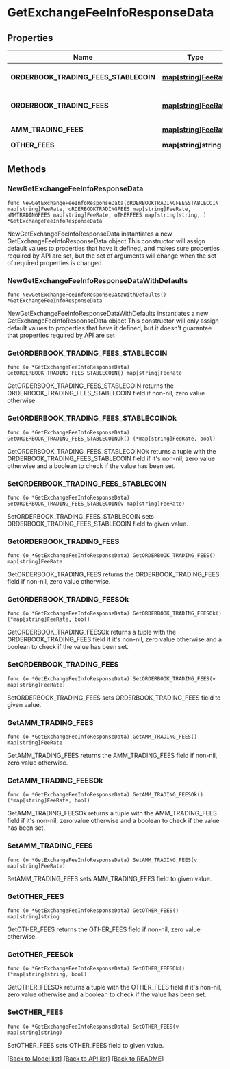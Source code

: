 # GetExchangeFeeInfoResponseData

## Properties

Name | Type | Description | Notes
------------ | ------------- | ------------- | -------------
**ORDERBOOK_TRADING_FEES_STABLECOIN** | [**map[string]FeeRate**](FeeRate.md) | Stable coin orderbook fee rate | 
**ORDERBOOK_TRADING_FEES** | [**map[string]FeeRate**](FeeRate.md) | Common orderbook fee rate | 
**AMM_TRADING_FEES** | [**map[string]FeeRate**](FeeRate.md) | AMM fee rate | 
**OTHER_FEES** | **map[string]string** | Other fee | 

## Methods

### NewGetExchangeFeeInfoResponseData

`func NewGetExchangeFeeInfoResponseData(oRDERBOOKTRADINGFEESSTABLECOIN map[string]FeeRate, oRDERBOOKTRADINGFEES map[string]FeeRate, aMMTRADINGFEES map[string]FeeRate, oTHERFEES map[string]string, ) *GetExchangeFeeInfoResponseData`

NewGetExchangeFeeInfoResponseData instantiates a new GetExchangeFeeInfoResponseData object
This constructor will assign default values to properties that have it defined,
and makes sure properties required by API are set, but the set of arguments
will change when the set of required properties is changed

### NewGetExchangeFeeInfoResponseDataWithDefaults

`func NewGetExchangeFeeInfoResponseDataWithDefaults() *GetExchangeFeeInfoResponseData`

NewGetExchangeFeeInfoResponseDataWithDefaults instantiates a new GetExchangeFeeInfoResponseData object
This constructor will only assign default values to properties that have it defined,
but it doesn't guarantee that properties required by API are set

### GetORDERBOOK_TRADING_FEES_STABLECOIN

`func (o *GetExchangeFeeInfoResponseData) GetORDERBOOK_TRADING_FEES_STABLECOIN() map[string]FeeRate`

GetORDERBOOK_TRADING_FEES_STABLECOIN returns the ORDERBOOK_TRADING_FEES_STABLECOIN field if non-nil, zero value otherwise.

### GetORDERBOOK_TRADING_FEES_STABLECOINOk

`func (o *GetExchangeFeeInfoResponseData) GetORDERBOOK_TRADING_FEES_STABLECOINOk() (*map[string]FeeRate, bool)`

GetORDERBOOK_TRADING_FEES_STABLECOINOk returns a tuple with the ORDERBOOK_TRADING_FEES_STABLECOIN field if it's non-nil, zero value otherwise
and a boolean to check if the value has been set.

### SetORDERBOOK_TRADING_FEES_STABLECOIN

`func (o *GetExchangeFeeInfoResponseData) SetORDERBOOK_TRADING_FEES_STABLECOIN(v map[string]FeeRate)`

SetORDERBOOK_TRADING_FEES_STABLECOIN sets ORDERBOOK_TRADING_FEES_STABLECOIN field to given value.


### GetORDERBOOK_TRADING_FEES

`func (o *GetExchangeFeeInfoResponseData) GetORDERBOOK_TRADING_FEES() map[string]FeeRate`

GetORDERBOOK_TRADING_FEES returns the ORDERBOOK_TRADING_FEES field if non-nil, zero value otherwise.

### GetORDERBOOK_TRADING_FEESOk

`func (o *GetExchangeFeeInfoResponseData) GetORDERBOOK_TRADING_FEESOk() (*map[string]FeeRate, bool)`

GetORDERBOOK_TRADING_FEESOk returns a tuple with the ORDERBOOK_TRADING_FEES field if it's non-nil, zero value otherwise
and a boolean to check if the value has been set.

### SetORDERBOOK_TRADING_FEES

`func (o *GetExchangeFeeInfoResponseData) SetORDERBOOK_TRADING_FEES(v map[string]FeeRate)`

SetORDERBOOK_TRADING_FEES sets ORDERBOOK_TRADING_FEES field to given value.


### GetAMM_TRADING_FEES

`func (o *GetExchangeFeeInfoResponseData) GetAMM_TRADING_FEES() map[string]FeeRate`

GetAMM_TRADING_FEES returns the AMM_TRADING_FEES field if non-nil, zero value otherwise.

### GetAMM_TRADING_FEESOk

`func (o *GetExchangeFeeInfoResponseData) GetAMM_TRADING_FEESOk() (*map[string]FeeRate, bool)`

GetAMM_TRADING_FEESOk returns a tuple with the AMM_TRADING_FEES field if it's non-nil, zero value otherwise
and a boolean to check if the value has been set.

### SetAMM_TRADING_FEES

`func (o *GetExchangeFeeInfoResponseData) SetAMM_TRADING_FEES(v map[string]FeeRate)`

SetAMM_TRADING_FEES sets AMM_TRADING_FEES field to given value.


### GetOTHER_FEES

`func (o *GetExchangeFeeInfoResponseData) GetOTHER_FEES() map[string]string`

GetOTHER_FEES returns the OTHER_FEES field if non-nil, zero value otherwise.

### GetOTHER_FEESOk

`func (o *GetExchangeFeeInfoResponseData) GetOTHER_FEESOk() (*map[string]string, bool)`

GetOTHER_FEESOk returns a tuple with the OTHER_FEES field if it's non-nil, zero value otherwise
and a boolean to check if the value has been set.

### SetOTHER_FEES

`func (o *GetExchangeFeeInfoResponseData) SetOTHER_FEES(v map[string]string)`

SetOTHER_FEES sets OTHER_FEES field to given value.



[[Back to Model list]](../README.md#documentation-for-models) [[Back to API list]](../README.md#documentation-for-api-endpoints) [[Back to README]](../README.md)


